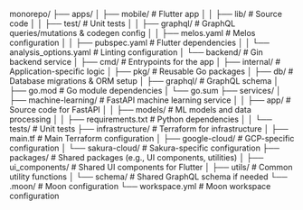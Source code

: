 monorepo/
├── apps/
│   ├── mobile/                # Flutter app
│   │   ├── lib/               # Source code
│   │   ├── test/              # Unit tests
│   │   ├── graphql/           # GraphQL queries/mutations & codegen config
│   │   ├── melos.yaml         # Melos configuration
│   │   ├── pubspec.yaml       # Flutter dependencies
│   │   └── analysis_options.yaml # Linting configuration
│   └── backend/               # Gin backend service
│       ├── cmd/               # Entrypoints for the app
│       ├── internal/          # Application-specific logic
│       ├── pkg/               # Reusable Go packages
│       ├── db/                # Database migrations & ORM setup
│       ├── graphql/           # GraphQL schema
│       ├── go.mod             # Go module dependencies
│       └── go.sum
├── services/
│   ├── machine-learning/      # FastAPI machine learning service
│   │   ├── app/               # Source code for FastAPI
│   │   ├── models/            # ML models and data processing
│   │   ├── requirements.txt   # Python dependencies
│   │   └── tests/             # Unit tests
├── infrastructure/            # Terraform for infrastructure
│   ├── main.tf                # Main Terraform configuration
│   ├── google-cloud/          # GCP-specific configuration
│   └── sakura-cloud/          # Sakura-specific configuration
├── packages/                  # Shared packages (e.g., UI components, utilities)
│   ├── ui_components/         # Shared UI components for Flutter
│   ├── utils/                 # Common utility functions
│   └── schema/                # Shared GraphQL schema if needed
└── .moon/                     # Moon configuration
    └── workspace.yml          # Moon workspace configuration
